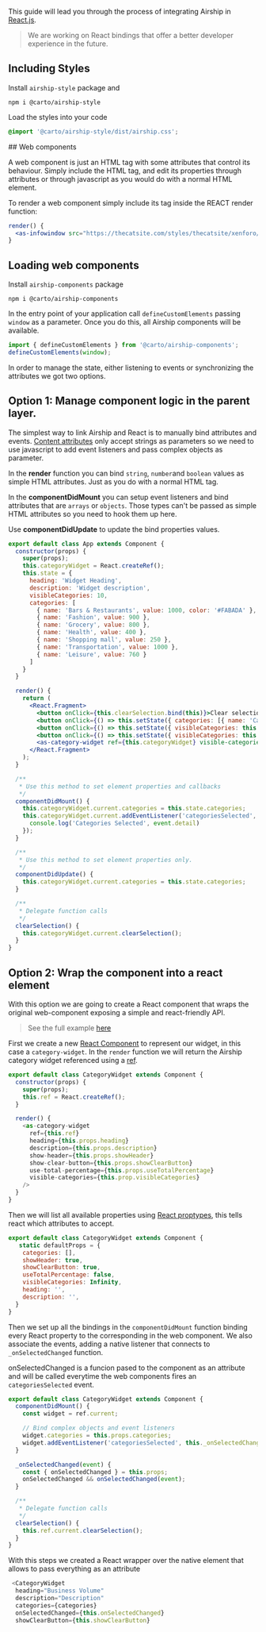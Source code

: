 This guide will lead you through the process of integrating Airship in [React.js](https://reactjs.org/).

>  We are working on React bindings that offer a better developer experience in the future.

## Including Styles

Install `airship-style` package and 

 ```
npm i @carto/airship-style
```

Load the styles into your code

```css
@import '@carto/airship-style/dist/airship.css';
```

## Web components

A web component is just an HTML tag with some attributes that control its behaviour. Simply include the HTML tag, and edit its properties through attributes or through javascript as you would do with a normal HTML element.

To render a web component simply include its tag inside the REACT render function:


```jsx
render() {
  <as-infowindow src="https://thecatsite.com/styles/thecatsite/xenforo/sources/notice3.png"></as-infowindow>
}
```


## Loading web components

Install `airship-components` package 

```
npm i @carto/airship-components
```

In the entry point of your application call `defineCustomElements` passing `window` as a parameter. Once you do this, all Airship components will be available.

```js
import { defineCustomElements } from '@carto/airship-components';
defineCustomElements(window);
```

In order to manage the state, either listening to events or synchronizing the attributes we got two options.

## Option 1: Manage component logic in the parent layer.

The simplest way to link Airship and React is to manually bind attributes and events. [Content attributes](https://developer.mozilla.org/en-US/docs/Web/HTML/Attributes#Content_versus_IDL_attributes) only accept strings as parameters so we need to
use javascript to add event listeners and pass complex objects as parameter.


In the **render** function you can bind `string`, `number`and `boolean` values as simple HTML attributes. Just as you do with a normal HTML tag.

In the **componentDidMount** you can setup event listeners and bind attributes that are `arrays` or `objects`. Those types can't be passed as simple HTML attributes so you need to hook them up here.

Use **componentDidUpdate** to update the bind properties values.

```jsx
export default class App extends Component {
  constructor(props) {
    super(props);
    this.categoryWidget = React.createRef();
    this.state = {
      heading: 'Widget Heading',
      description: 'Widget description',
      visibleCategories: 10,
      categories: [
        { name: 'Bars & Restaurants', value: 1000, color: '#FABADA' },
        { name: 'Fashion', value: 900 },
        { name: 'Grocery', value: 800 },
        { name: 'Health', value: 400 },
        { name: 'Shopping mall', value: 250 },
        { name: 'Transportation', value: 1000 },
        { name: 'Leisure', value: 760 }
      ]
    }
  }

  render() {
    return (
      <React.Fragment>
        <button onClick={this.clearSelection.bind(this)}>Clear selection</button>
        <button onClick={() => this.setState({ categories: [{ name: 'Cat 0', value: 100 }, { name: 'Cat 1', value: 90 }] })}>More Categories</button>
        <button onClick={() => this.setState({ visibleCategories: this.state.visibleCategories + 1 })}>More Categories</button>
        <button onClick={() => this.setState({ visibleCategories: this.state.visibleCategories - 1 })}>Less Categories</button>
        <as-category-widget ref={this.categoryWidget} visible-categories={this.state.visibleCategories} heading={this.state.heading} description={this.state.description} />
      </React.Fragment>
    );
  }

  /**
   * Use this method to set element properties and callbacks
   */
  componentDidMount() {
    this.categoryWidget.current.categories = this.state.categories;
    this.categoryWidget.current.addEventListener('categoriesSelected', event => {
      console.log('Categories Selected', event.detail)
    });
  }

  /**
   * Use this method to set element properties only.
   */
  componentDidUpdate() {
    this.categoryWidget.current.categories = this.state.categories;
  }

  /**
   * Delegate function calls
   */
  clearSelection() {
    this.categoryWidget.current.clearSelection();
  }
}
```


## Option 2: Wrap the component into a react element

With this option we are going to create a React component that wraps the original web-component exposing a simple and react-friendly API.


> See the full example [here](https://github.com/CartoDB/airship-demos/tree/master/react/widget)


First we create a new [React Component]() to represent our widget, in this case a `category-widget`. In the `render` function we will return
the Airship category widget referenced using a [ref](https://reactjs.org/docs/refs-and-the-dom.html).


```js
export default class CategoryWidget extends Component {
  constructor(props) {
    super(props);
    this.ref = React.createRef();
  }

  render() {
    <as-category-widget 
      ref={this.ref}
      heading={this.props.heading}
      description={this.props.description}
      show-header={this.props.showHeader}
      show-clear-button={this.props.showClearButton}
      use-total-percentage={this.props.useTotalPercentage}
      visible-categories={this.prop.visibleCategories}
    />
  }
}
```

Then we will list all available properties using [React proptypes](https://reactjs.org/docs/typechecking-with-proptypes.html), this tells react
which attributes to accept.

```js
export default class CategoryWidget extends Component {
   static defaultProps = {
    categories: [],
    showHeader: true,
    showClearButton: true,
    useTotalPercentage: false,
    visibleCategories: Infinity,
    heading: '',
    description: '',
  }
}
```

Then we set up all the bindings in the `componentDidMount` function binding every React property to the corresponding in the web component. We also associate the events, adding a native listener that connects to `_onSelectedChanged` function.

onSelectedChanged is a funcion pased to the component as an attribute and will be called everytime the web components fires an `categoriesSelected` event.

```js
export default class CategoryWidget extends Component {
  componentDidMount() {
    const widget = ref.current;

    // Bind complex objects and event listeners
    widget.categories = this.props.categories;
    widget.addEventListener('categoriesSelected', this._onSelectedChanged.bind(this));
  }

  _onSelectedChanged(event) {
    const { onSelectedChanged } = this.props;
    onSelectedChanged && onSelectedChanged(event);
  }

  /**
   * Delegate function calls
   */
  clearSelection() {
    this.ref.current.clearSelection();
  }
}
```

With this steps we created a React wrapper over the native element that allows to pass everything as an attribute

```js
 <CategoryWidget
  heading="Business Volume"
  description="Description"
  categories={categories}
  onSelectedChanged={this.onSelectedChanged}
  showClearButton={this.showClearButton}
```